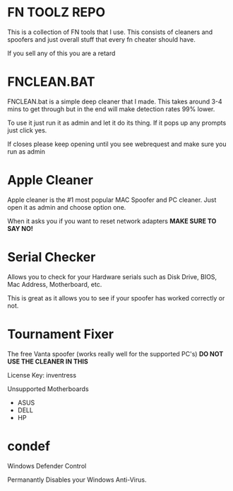 # FN TOOLZ REPO

This is a collection of FN tools that I use. This consists of cleaners and spoofers and just overall stuff that every fn cheater should have.

If you sell any of this you are a retard

# FNCLEAN.BAT

FNCLEAN.bat is a simple deep cleaner that I made. This takes around 3-4 mins to get through but in the end will make detection rates 99% lower.

To use it just run it as admin and let it do its thing. If it pops up any prompts just click yes.

If closes please keep opening until you see webrequest and make sure you run as admin

# Apple Cleaner

Apple cleaner is the #1 most popular MAC Spoofer and PC cleaner. Just open it as admin and choose option one.

When it asks you if you want to reset network adapters **MAKE SURE TO SAY NO!**

# Serial Checker

Allows you to check for your Hardware serials such as Disk Drive, BIOS, Mac Address, Motherboard, etc.

This is great as it allows you to see if your spoofer has worked correctly or not.

# Tournament Fixer

The free Vanta spoofer (works really well for the supported PC's)
**DO NOT USE THE CLEANER IN THIS**

License Key: inventress

Unsupported Motherboards

- ASUS
- DELL
- HP

# condef

Windows Defender Control

Permanantly Disables your Windows Anti-Virus.


